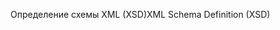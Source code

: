 <span data-ttu-id="e65a4-101">Определение схемы XML (XSD)</span><span class="sxs-lookup"><span data-stu-id="e65a4-101">XML Schema Definition (XSD)</span></span>